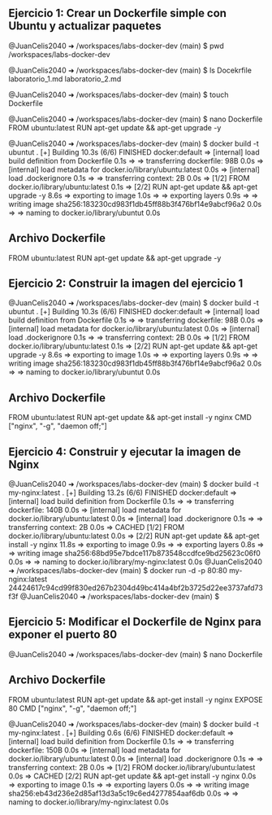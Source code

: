 ## Ejercicio 1: Crear un Dockerfile simple con Ubuntu y actualizar paquetes

@JuanCelis2040 ➜ /workspaces/labs-docker-dev (main) $ pwd
/workspaces/labs-docker-dev

@JuanCelis2040 ➜ /workspaces/labs-docker-dev (main) $ ls
Docekrfile  laboratorio_1.md  laboratorio_2.md

@JuanCelis2040 ➜ /workspaces/labs-docker-dev (main) $ touch Dockerfile

@JuanCelis2040 ➜ /workspaces/labs-docker-dev (main) $ nano Dockerfile
FROM ubuntu:latest
RUN apt-get update && apt-get upgrade -y


@JuanCelis2040 ➜ /workspaces/labs-docker-dev (main) $ docker build -t ubuntut .
[+] Building 10.3s (6/6) FINISHED                            docker:default
 => [internal] load build definition from Dockerfile                   0.1s
 => => transferring dockerfile: 98B                                    0.0s
 => [internal] load metadata for docker.io/library/ubuntu:latest       0.0s
 => [internal] load .dockerignore                                      0.1s
 => => transferring context: 2B                                        0.0s
 => [1/2] FROM docker.io/library/ubuntu:latest                         0.1s
 => [2/2] RUN apt-get update && apt-get upgrade -y                     8.6s
 => exporting to image                                                 1.0s 
 => => exporting layers                                                0.9s 
 => => writing image sha256:183230cd983f1db45ff88b3f476bf14e9abcf96a2  0.0s 
 => => naming to docker.io/library/ubuntut                             0.0s 

## Archivo Dockerfile
FROM ubuntu:latest
RUN apt-get update && apt-get upgrade -y

 ## Ejercicio 2: Construir la imagen del ejercicio 1

 @JuanCelis2040 ➜ /workspaces/labs-docker-dev (main) $ docker build -t ubuntut .
[+] Building 10.3s (6/6) FINISHED                            docker:default
 => [internal] load build definition from Dockerfile                   0.1s
 => => transferring dockerfile: 98B                                    0.0s
 => [internal] load metadata for docker.io/library/ubuntu:latest       0.0s
 => [internal] load .dockerignore                                      0.1s
 => => transferring context: 2B                                        0.0s
 => [1/2] FROM docker.io/library/ubuntu:latest                         0.1s
 => [2/2] RUN apt-get update && apt-get upgrade -y                     8.6s
 => exporting to image                                                 1.0s 
 => => exporting layers                                                0.9s 
 => => writing image sha256:183230cd983f1db45ff88b3f476bf14e9abcf96a2  0.0s 
 => => naming to docker.io/library/ubuntut                             0.0s 

 ## Archivo Dockerfile
FROM ubuntu:latest
RUN apt-get update && apt-get install -y nginx
CMD ["nginx", "-g", "daemon off;"]


## Ejercicio 4: Construir y ejecutar la imagen de Nginx

@JuanCelis2040 ➜ /workspaces/labs-docker-dev (main) $ docker build -t my-nginx:latest .
[+] Building 13.2s (6/6) FINISHED                            docker:default
 => [internal] load build definition from Dockerfile                   0.1s
 => => transferring dockerfile: 140B                                   0.0s
 => [internal] load metadata for docker.io/library/ubuntu:latest       0.0s
 => [internal] load .dockerignore                                      0.1s
 => => transferring context: 2B                                        0.0s
 => CACHED [1/2] FROM docker.io/library/ubuntu:latest                  0.0s
 => [2/2] RUN apt-get update && apt-get install -y nginx              11.8s
 => exporting to image                                                 0.9s 
 => => exporting layers                                                0.8s 
 => => writing image sha256:68bd95e7bdce117b873548ccdfce9bd25623c06f0  0.0s 
 => => naming to docker.io/library/my-nginx:latest                     0.0s 
@JuanCelis2040 ➜ /workspaces/labs-docker-dev (main) $ docker run -d -p 80:80 my-nginx:latest                                                            
24424617c94cd99f830ed267b2304d49bc414a4bf2b3725d22ee3737afd73f3f
@JuanCelis2040 ➜ /workspaces/labs-docker-dev (main) $ 

## Ejercicio 5: Modificar el Dockerfile de Nginx para exponer el puerto 80
@JuanCelis2040 ➜ /workspaces/labs-docker-dev (main) $ nano Dockerfile

## Archivo Dockerfile
FROM ubuntu:latest
RUN apt-get update && apt-get install -y nginx
EXPOSE 80
CMD ["nginx", "-g", "daemon off;"]

@JuanCelis2040 ➜ /workspaces/labs-docker-dev (main) $ docker build -t my-nginx:latest .
[+] Building 0.6s (6/6) FINISHED                             docker:default
 => [internal] load build definition from Dockerfile                   0.1s
 => => transferring dockerfile: 150B                                   0.0s
 => [internal] load metadata for docker.io/library/ubuntu:latest       0.0s
 => [internal] load .dockerignore                                      0.1s
 => => transferring context: 2B                                        0.0s
 => [1/2] FROM docker.io/library/ubuntu:latest                         0.0s
 => CACHED [2/2] RUN apt-get update && apt-get install -y nginx        0.0s
 => exporting to image                                                 0.1s
 => => exporting layers                                                0.0s
 => => writing image sha256:eb43d236e2d85af13d3a5c19c6ed4277854aaf6db  0.0s
 => => naming to docker.io/library/my-nginx:latest                     0.0s

